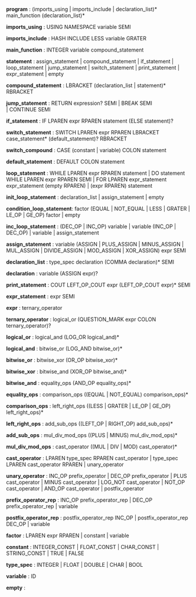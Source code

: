 
**program**                 : (imports_using | imports_include | declaration_list)* main_function (declaration_list)*

**imports_using**           : USING NAMESPACE variable SEMI

**imports_include**         : HASH INCLUDE LESS variable GRATER
    
**main_function**           : INTEGER variable compound_statement

**statement**               : assign_statement
                            | compound_statement
                            | if_statement
                            | loop_statement
                            | jump_statement
                            | switch_statement
                            | print_statement
                            | expr_statement
                            | empty

**compound_statement**      : LBRACKET (declaration_list | statement)* RBRACKET

**jump_statement**          : RETURN expression? SEMI
                            | BREAK SEMI    
                            | CONTINUE SEMI

**if_statement**            : IF LPAREN expr RPAREN statement (ELSE statement)?

**switch_statement**        : SWITCH LPAREN expr RPAREN LBRACKET case_statement* (default_statement)? RBRACKET

**switch_compound**         : CASE (constant | variable) COLON statement

**default_statement**       : DEFAULT COLON statement

**loop_statement**          : WHILE LPAREN expr RPAREN statement
                            | DO statement WHILE LPAREN expr RPAREN SEMI
                            | FOR LPAREN expr_statement expr_statement (empty RPAREN) | (expr RPAREN) statement

**init_loop_statement**     : declaration_list | assign_statement | empty

**condition_loop_statement**: factor (EQUAL | NOT_EQUAL | LESS | GRATER | LE_OP | GE_OP) factor | empty

**inc_loop_statement**      : (DEC_OP | INC_OP) variable
                            | variable (INC_OP | DEC_OP)
                            | variable
                            | assign_statement

**assign_statement**        : variable (ASSIGN | PLUS_ASSIGN | MINUS_ASSIGN | MUL_ASSIGN | DIVIDE_ASSIGN | MOD_ASSIGN | XOR_ASSIGN) expr SEMI

**declaration_list**        : type_spec declaration (COMMA declaration)* SEMI

**declaration**             : variable (ASSIGN expr)?

**print_statement**         : COUT LEFT_OP_COUT expr (LEFT_OP_COUT expr)* SEMI

**expr_statement**          : expr SEMI

**expr**                    : ternary_operator

**ternary_operator**        : logical_or (QUESTION_MARK expr COLON ternary_operator)?

**logical_or**              : logical_and (LOG_OR logical_and)*

**logical_and**             : bitwise_or (LOG_AND bitwise_or)*

**bitwise_or**              : bitwise_xor (OR_OP bitwise_xor)*

**bitwise_xor**             : bitwise_and (XOR_OP bitwise_and)*

**bitwise_and**             : equality_ops (AND_OP equality_ops)*

**equality_ops**            : comparison_ops ((EQUAL | NOT_EQUAL) comparison_ops)*

**comparison_ops**          : left_right_ops ((LESS | GRATER | LE_OP | GE_OP) left_right_ops)*

**left_right_ops**          : add_sub_ops ((LEFT_OP | RIGHT_OP) add_sub_ops)*

**add_sub_ops**             : mul_div_mod_ops ((PLUS | MINUS) mul_div_mod_ops)*

**mul_div_mod_ops**         : cast_operator ((MUL | DIV | MOD) cast_operator)*

**cast_operator**           : LPAREN type_spec RPAREN cast_operator
                            | type_spec LPAREN cast_operator RPAREN
                            | unary_operator

**unary_operator**          : INC_OP prefix_operator
                            | DEC_OP prefix_operator
                            | PLUS cast_operator
                            | MINUS cast_operator
                            | LOG_NOT cast_operator
                            | NOT_OP cast_operator
                            | AND_OP cast_operator
                            | postfix_operator

**prefix_operator_rep**     : INC_OP prefix_operator_rep
                            | DEC_OP prefix_operator_rep
                            | variable

**postfix_operator_rep**    : postfix_operator_rep INC_OP 
                            | postfix_operator_rep DEC_OP
                            | variable

**factor**                  : LPAREN expr RPAREN
                            | constant
                            | variable

**constant**                : INTEGER_CONST
                            | FLOAT_CONST
                            | CHAR_CONST
                            | STRING_CONST
                            | TRUE
                            | FALSE

**type_spec**               : INTEGER | FLOAT | DOUBLE | CHAR | BOOL

**variable**                : ID

**empty**                   :

